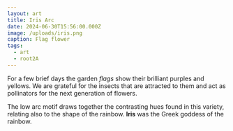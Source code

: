 ```yaml
---
layout: art
title: Iris Arc
date: 2024-06-30T15:56:00.000Z
image: /uploads/iris.png
caption: Flag flower
tags:
  - art
  - root2A
---
```

For a few brief days the garden *flags* show their brilliant purples and yellows. We are grateful for the insects that are attracted to them and act as pollinators for the next generation of flowers.

The low arc motif draws together the contrasting hues found in this variety, relating also to the shape of the rainbow. **Iris** was the Greek goddess of the rainbow.
